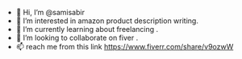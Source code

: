 - 👋 Hi, I’m @samisabir
- 👀 I’m interested in amazon product description writing.
- 🌱 I’m currently learning about freelancing .
- 💞️ I’m looking to collaborate on fiver .
- 📫 reach me from this link  https://www.fiverr.com/share/v9ozwW

<!---
samisabir/samisabir is a ✨ special ✨ repository because its `README.md` (this file) appears on your GitHub profile.
You can click the Preview link to take a look at your changes.
--->
